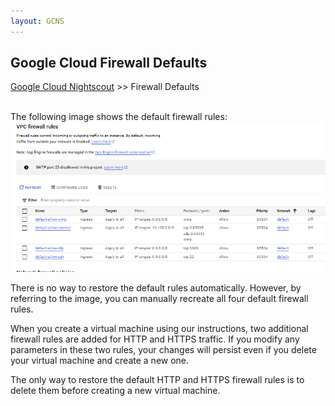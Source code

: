 ```yaml
---
layout: GCNS
---
```


## Google Cloud Firewall Defaults  
[Google Cloud Nightscout](../../GoogleCloud.md) >> Firewall Defaults  
<br/>  

The following image shows the default firewall rules:  
![](./images/FirewallDefaults.png)  
  
There is no way to restore the default rules automatically. However, by referring to the image, you can manually recreate all four default firewall rules.  
  
When you create a virtual machine using our instructions, two additional firewall rules are added for HTTP and HTTPS traffic. If you modify any parameters in these two rules, your changes will persist even if you delete your virtual machine and create a new one.  
  
The only way to restore the default HTTP and HTTPS firewall rules is to delete them before creating a new virtual machine.  
  
  
